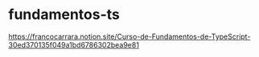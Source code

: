 # fundamentos-ts

https://francocarrara.notion.site/Curso-de-Fundamentos-de-TypeScript-30ed370135f049a1bd6786302bea9e81
